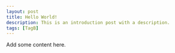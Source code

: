 ```yaml
---
layout: post
title: Hello World!
description: This is an introduction post with a description.
tags: [TagB]
---
```

Add some content here.